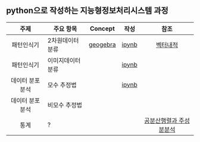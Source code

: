 ## python으로 작성하는 지능형정보처리시스템 과정
| 주제 | 주요 항목 | Concept | 작성 | 참조 |
| :---: | --- | :---: | :---: | :---: |
|패턴인식기|2차원데이터 분류|[geogebra](https://www.geogebra.org/classic/fdxfvbqb)|[ipynb](./02_패턴인식기_2차원데이터.ipynb)|[벡터내적](https://youtu.be/ZH79kAgC3I4)|
|패턴인식기|이미지데이터 분류||[ipynb](./02_패턴인식기_영상데이터.ipynb)||
|데이터 분포 분석|모수 추정법||[ipynb](./03_데이터_통계로분석_모수추정.ipynb)||
|데이터 분포 분석|비모수 추정법||||
|통계|?|||[공분산행렬과 주성분분석](https://youtu.be/YEdscCNsinUㄴ)|
